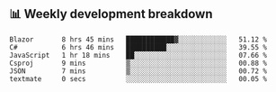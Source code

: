 
## 📊 Weekly development breakdown

<!--START_SECTION:waka-->

```text
Blazor       8 hrs 45 mins   ████████████▓░░░░░░░░░░░░   51.12 %
C#           6 hrs 46 mins   ██████████░░░░░░░░░░░░░░░   39.55 %
JavaScript   1 hr 18 mins    ██░░░░░░░░░░░░░░░░░░░░░░░   07.66 %
Csproj       9 mins          ▒░░░░░░░░░░░░░░░░░░░░░░░░   00.88 %
JSON         7 mins          ▒░░░░░░░░░░░░░░░░░░░░░░░░   00.72 %
textmate     0 secs          ░░░░░░░░░░░░░░░░░░░░░░░░░   00.05 %
```

<!--END_SECTION:waka-->


<!--
**Menchen/Menchen** is a ✨ _special_ ✨ repository because its `README.md` (this file) appears on your GitHub profile.

Here are some ideas to get you started:

- 🔭 I’m currently working on ...
- 🌱 I’m currently learning ...
- 👯 I’m looking to collaborate on ...
- 🤔 I’m looking for help with ...
- 💬 Ask me about ...
- 📫 How to reach me: ...
- 😄 Pronouns: ...
- ⚡ Fun fact: ...
-->
